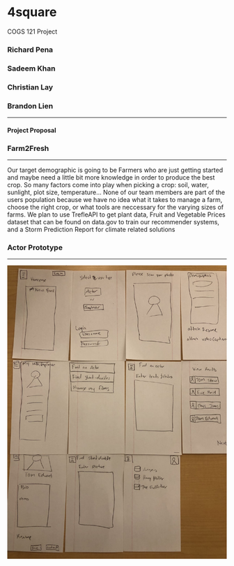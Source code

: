 # 4square
COGS 121 Project

### Richard Pena
### Sadeem Khan
### Christian Lay
### Brandon Lien
---


#### Project Proposal


### Farm2Fresh
---
Our target demographic is going to be Farmers who are just getting started and maybe need a little bit more knowledge in order to produce the best crop. So many factors come into play when picking a crop: soil, water, sunlight, plot size, temperature...
None of our team members are part of the users population because we have no idea what it takes to manage a farm, choose the right crop, or what tools are neccessary for the varying sizes of farms. 
We plan to use TrefleAPI to get plant data, Fruit and Vegetable Prices dataset that can be found on data.gov to train our recommender systems, and a Storm Prediction Report for climate related solutions

### Actor Prototype
---
![actor_protype.jpeg](actor_prototype.jpeg)
